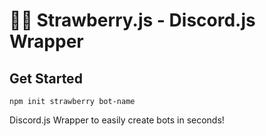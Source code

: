 # 🍓🤖 Strawberry.js - Discord.js Wrapper

## Get Started
`npm init strawberry bot-name`

Discord.js Wrapper to easily create bots in seconds!
